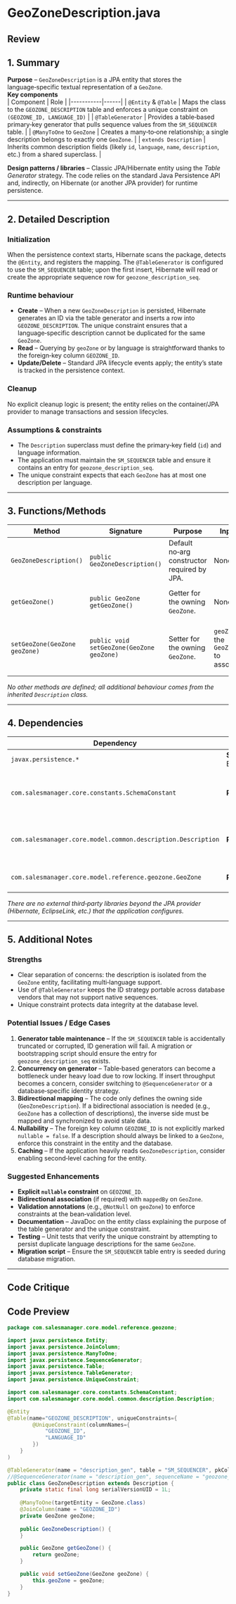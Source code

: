 # GeoZoneDescription.java

## Review

## 1. Summary  
**Purpose** – `GeoZoneDescription` is a JPA entity that stores the language‑specific textual representation of a `GeoZone`.  
**Key components**  
| Component | Role |
|-----------|------|
| `@Entity` & `@Table` | Maps the class to the `GEOZONE_DESCRIPTION` table and enforces a unique constraint on `(GEOZONE_ID, LANGUAGE_ID)` |
| `@TableGenerator` | Provides a table‑based primary‑key generator that pulls sequence values from the `SM_SEQUENCER` table. |
| `@ManyToOne` to `GeoZone` | Creates a many‑to‑one relationship; a single description belongs to exactly one `GeoZone`. |
| `extends Description` | Inherits common description fields (likely `id`, `language`, `name`, `description`, etc.) from a shared superclass. |

**Design patterns / libraries** – Classic JPA/Hibernate entity using the *Table Generator* strategy. The code relies on the standard Java Persistence API and, indirectly, on Hibernate (or another JPA provider) for runtime persistence.

---

## 2. Detailed Description  
### Initialization  
When the persistence context starts, Hibernate scans the package, detects the `@Entity`, and registers the mapping. The `@TableGenerator` is configured to use the `SM_SEQUENCER` table; upon the first insert, Hibernate will read or create the appropriate sequence row for `geozone_description_seq`.

### Runtime behaviour  
* **Create** – When a new `GeoZoneDescription` is persisted, Hibernate generates an ID via the table generator and inserts a row into `GEOZONE_DESCRIPTION`. The unique constraint ensures that a language‑specific description cannot be duplicated for the same `GeoZone`.  
* **Read** – Querying by `geoZone` or by language is straightforward thanks to the foreign‑key column `GEOZONE_ID`.  
* **Update/Delete** – Standard JPA lifecycle events apply; the entity’s state is tracked in the persistence context.

### Cleanup  
No explicit cleanup logic is present; the entity relies on the container/JPA provider to manage transactions and session lifecycles.

### Assumptions & constraints  
* The `Description` superclass must define the primary‑key field (`id`) and language information.  
* The application must maintain the `SM_SEQUENCER` table and ensure it contains an entry for `geozone_description_seq`.  
* The unique constraint expects that each `GeoZone` has at most one description per language.

---

## 3. Functions/Methods  

| Method | Signature | Purpose | Inputs | Outputs | Side‑effects |
|--------|-----------|---------|--------|---------|--------------|
| `GeoZoneDescription()` | `public GeoZoneDescription()` | Default no‑arg constructor required by JPA. | None | New instance (all fields null). | None |
| `getGeoZone()` | `public GeoZone getGeoZone()` | Getter for the owning `GeoZone`. | None | The associated `GeoZone` object. | None |
| `setGeoZone(GeoZone geoZone)` | `public void setGeoZone(GeoZone geoZone)` | Setter for the owning `GeoZone`. | `geoZone` – the `GeoZone` to associate. | None | Updates the internal reference; may mark the entity as dirty. |

*No other methods are defined; all additional behaviour comes from the inherited `Description` class.*

---

## 4. Dependencies  

| Dependency | Type | Notes |
|------------|------|-------|
| `javax.persistence.*` | **Standard** (Java EE / Jakarta EE) | JPA annotations. |
| `com.salesmanager.core.constants.SchemaConstant` | **Project‑specific** | Provides allocation/initial values for the table generator. |
| `com.salesmanager.core.model.common.description.Description` | **Project‑specific** | Base entity containing common fields (`id`, `language`, etc.). |
| `com.salesmanager.core.model.reference.geozone.GeoZone` | **Project‑specific** | The parent entity of this description. |

*There are no external third‑party libraries beyond the JPA provider (Hibernate, EclipseLink, etc.) that the application configures.*

---

## 5. Additional Notes  

### Strengths  
* Clear separation of concerns: the description is isolated from the `GeoZone` entity, facilitating multi‑language support.  
* Use of `@TableGenerator` keeps the ID strategy portable across database vendors that may not support native sequences.  
* Unique constraint protects data integrity at the database level.

### Potential Issues / Edge Cases  
1. **Generator table maintenance** – If the `SM_SEQUENCER` table is accidentally truncated or corrupted, ID generation will fail. A migration or bootstrapping script should ensure the entry for `geozone_description_seq` exists.  
2. **Concurrency on generator** – Table‑based generators can become a bottleneck under heavy load due to row locking. If insert throughput becomes a concern, consider switching to `@SequenceGenerator` or a database‑specific identity strategy.  
3. **Bidirectional mapping** – The code only defines the owning side (`GeoZoneDescription`). If a bidirectional association is needed (e.g., `GeoZone` has a collection of descriptions), the inverse side must be mapped and synchronized to avoid stale data.  
4. **Nullability** – The foreign key column `GEOZONE_ID` is not explicitly marked `nullable = false`. If a description should always be linked to a `GeoZone`, enforce this constraint in the entity and the database.  
5. **Caching** – If the application heavily reads `GeoZoneDescription`, consider enabling second‑level caching for the entity.

### Suggested Enhancements  
* **Explicit `nullable` constraint** on `GEOZONE_ID`.  
* **Bidirectional association** (if required) with `mappedBy` on `GeoZone`.  
* **Validation annotations** (e.g., `@NotNull` on `geoZone`) to enforce constraints at the bean‑validation level.  
* **Documentation** – JavaDoc on the entity class explaining the purpose of the table generator and the unique constraint.  
* **Testing** – Unit tests that verify the unique constraint by attempting to persist duplicate language descriptions for the same `GeoZone`.  
* **Migration script** – Ensure the `SM_SEQUENCER` table entry is seeded during database migration.

---

## Code Critique



## Code Preview

```java
package com.salesmanager.core.model.reference.geozone;

import javax.persistence.Entity;
import javax.persistence.JoinColumn;
import javax.persistence.ManyToOne;
import javax.persistence.SequenceGenerator;
import javax.persistence.Table;
import javax.persistence.TableGenerator;
import javax.persistence.UniqueConstraint;

import com.salesmanager.core.constants.SchemaConstant;
import com.salesmanager.core.model.common.description.Description;

@Entity
@Table(name="GEOZONE_DESCRIPTION", uniqueConstraints={
		@UniqueConstraint(columnNames={
			"GEOZONE_ID",
			"LANGUAGE_ID"
		})
	}
)

@TableGenerator(name = "description_gen", table = "SM_SEQUENCER", pkColumnName = "SEQ_NAME", valueColumnName = "SEQ_COUNT", pkColumnValue = "geozone_description_seq", allocationSize = SchemaConstant.DESCRIPTION_ID_ALLOCATION_SIZE, initialValue = SchemaConstant.DESCRIPTION_ID_START_VALUE)
//@SequenceGenerator(name = "description_gen", sequenceName = "geozone_description_seq", allocationSize = SchemaConstant.DESCRIPTION_ID_SEQUENCE_START)
public class GeoZoneDescription extends Description {
	private static final long serialVersionUID = 1L;
	
	@ManyToOne(targetEntity = GeoZone.class)
	@JoinColumn(name = "GEOZONE_ID")
	private GeoZone geoZone;
	
	public GeoZoneDescription() {
	}

	public GeoZone getGeoZone() {
		return geoZone;
	}

	public void setGeoZone(GeoZone geoZone) {
		this.geoZone = geoZone;
	}
}



```
